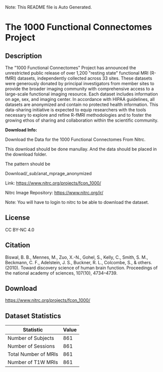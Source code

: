 Note: This README file is Auto Generated.

# The 1000 Functional Connectomes Project

## Description

The "1000 Functional Connectomes" Project has announced the unrestricted public release of over 1,200 "resting state" functional MRI (R-fMRI) datasets, independently collected across 33 sites. These datasets were generously donated by principal investigators from member sites to provide the broader imaging community with comprehensive access to a large-scale functional imaging resource. Each dataset includes information on age, sex, and imaging center. In accordance with HIPAA guidelines, all datasets are anonymized and contain no protected health information. This data-sharing initiative is expected to equip researchers with the tools necessary to explore and refine R-fMRI methodologies and to foster the growing ethos of sharing and collaboration within the scientific community.

**Download Info:**

Download the Data for the 1000 Functional Connectomes  From Nitrc. 

This download should be done manullay. And the data should be placed in the download folder. 

The pattern should be 

Download/*_sub*/anat_mprage_anonymized

Link: https://www.nitrc.org/projects/fcon_1000/

Nitrc Image Repository: https://www.nitrc.org/ir/

Note: You will have to login to nitrc to be able to download the dataset. 


## License

CC BY-NC 4.0

## Citation

Biswal, B. B., Mennes, M., Zuo, X.-N., Gohel, S., Kelly, C., Smith, S. M., Beckmann, C. F., Adelstein, J. S., Buckner, R. L., Colcombe, S., & others. (2010). Toward discovery science of human brain function. Proceedings of the national academy of sciences, 107(10), 4734–4739.

## Download

https://www.nitrc.org/projects/fcon_1000/

## Dataset Statistics

| Statistic | Value |
| --- | --- |
| Number of Subjects | 861 |
| Number of Sessions | 861 |
| Total Number of MRIs | 861 |
| Number of T1W MRIs | 861 |

